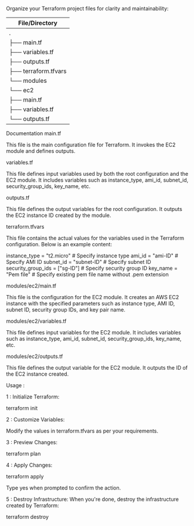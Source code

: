 Organize your Terraform project files for clarity and maintainability:

| File/Directory       |
|----------------------|
| .                    |
| ├── main.tf          |
| ├── variables.tf     |
| ├── outputs.tf       |
| ├── terraform.tfvars |
| └── modules          |
|     └── ec2          |
|         ├── main.tf  |
|         ├── variables.tf |
|         └── outputs.tf   |



Documentation
main.tf

This file is the main configuration file for Terraform. It invokes the EC2 module and defines outputs.

variables.tf

This file defines input variables used by both the root configuration and the EC2 module. It includes variables such as instance_type, ami_id, subnet_id, security_group_ids, key_name, etc.

outputs.tf

This file defines the output variables for the root configuration. It outputs the EC2 instance ID created by the module.

terraform.tfvars

This file contains the actual values for the variables used in the Terraform configuration. Below is an example content:

instance_type = "t2.micro"     # Specify instance type
ami_id = "ami-ID"              # Specify AMI ID
subnet_id = "subnet-ID"        # Specify subnet ID
security_group_ids = ["sg-ID"] # Specify security group ID
key_name = "Pem file"          # Specify existing pem file name without .pem extension

modules/ec2/main.tf

This file is the configuration for the EC2 module. It creates an AWS EC2 instance with the specified parameters such as instance type, AMI ID, subnet ID, security group IDs, and key pair name.

modules/ec2/variables.tf

This file defines input variables for the EC2 module. It includes variables such as instance_type, ami_id, subnet_id, security_group_ids, key_name, etc.

modules/ec2/outputs.tf

This file defines the output variable for the EC2 module. It outputs the ID of the EC2 instance created.

Usage :

1 : Initialize Terraform:

terraform init

2 : Customize Variables:

Modify the values in terraform.tfvars as per your requirements.

3 : Preview Changes:

terraform plan

4 : Apply Changes:

terraform apply

Type yes when prompted to confirm the action.

5 : Destroy Infrastructure:
When you're done, destroy the infrastructure created by Terraform:

terraform destroy
